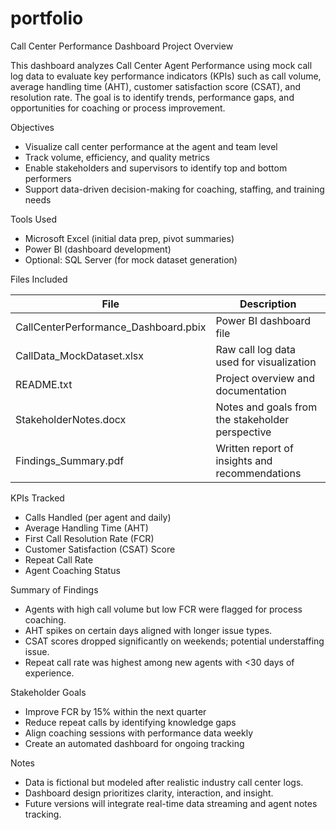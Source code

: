 # portfolio
Call Center Performance Dashboard
Project Overview
 
This dashboard analyzes Call Center Agent Performance using mock call log data to evaluate key performance indicators (KPIs) such as call volume, average handling time (AHT), customer satisfaction score (CSAT), and resolution rate. The goal is to identify trends, performance gaps, and opportunities for coaching or process improvement.

Objectives
 
- Visualize call center performance at the agent and team level
- Track volume, efficiency, and quality metrics
- Enable stakeholders and supervisors to identify top and bottom performers
- Support data-driven decision-making for coaching, staffing, and training needs

Tools Used
 
- Microsoft Excel (initial data prep, pivot summaries)
- Power BI (dashboard development)
- Optional: SQL Server (for mock dataset generation)

Files Included
 
| File                                 | Description                                      |
|--------------------------------------|--------------------------------------------------|
| CallCenterPerformance_Dashboard.pbix | Power BI dashboard file                          |
| CallData_MockDataset.xlsx            |Raw call log data used for visualization          |
| README.txt                           | Project overview and documentation               |
| StakeholderNotes.docx                | Notes and goals from the stakeholder perspective |
| Findings_Summary.pdf                 | Written report of insights and recommendations   |

KPIs Tracked
 
- Calls Handled (per agent and daily)
- Average Handling Time (AHT)
- First Call Resolution Rate (FCR)
- Customer Satisfaction (CSAT) Score
- Repeat Call Rate
- Agent Coaching Status

Summary of Findings
 
- Agents with high call volume but low FCR were flagged for process coaching.
- AHT spikes on certain days aligned with longer issue types.
- CSAT scores dropped significantly on weekends; potential understaffing issue.
- Repeat call rate was highest among new agents with <30 days of experience.

Stakeholder Goals
 
- Improve FCR by 15% within the next quarter
- Reduce repeat calls by identifying knowledge gaps
- Align coaching sessions with performance data weekly
- Create an automated dashboard for ongoing tracking

Notes
 
- Data is fictional but modeled after realistic industry call center logs.
- Dashboard design prioritizes clarity, interaction, and insight.
- Future versions will integrate real-time data streaming and agent notes tracking.

